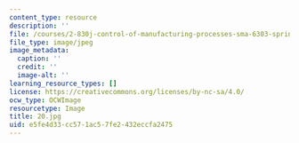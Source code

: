 ```yaml
---
content_type: resource
description: ''
file: /courses/2-830j-control-of-manufacturing-processes-sma-6303-spring-2008/e5fe4d33cc571ac57fe2432eccfa2475_20.jpg
file_type: image/jpeg
image_metadata:
  caption: ''
  credit: ''
  image-alt: ''
learning_resource_types: []
license: https://creativecommons.org/licenses/by-nc-sa/4.0/
ocw_type: OCWImage
resourcetype: Image
title: 20.jpg
uid: e5fe4d33-cc57-1ac5-7fe2-432eccfa2475
---
```

